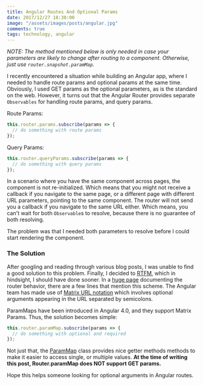 ```yaml
---
title: Angular Routes And Optional Params
date: 2017/12/27 18:30:00
image: "/assets/images/posts/angular.jpg"
comments: true
tags: technology, angular
---
```

<em>NOTE: The method mentioned below is only needed in case your parameters are likely to change after routing to a component.
Otherwise, just use `router.snapshot.paramMap`.</em>

I recently encountered a situation while building an Angular app, where I needed to handle route params and optional params at the same time. Obviously, I used GET params as the optional parameters, as is the standard on the web. However, it turns out that the Angular Router provides separate `Observables` for handling route params, and query params.

Route Params:
```js
this.router.params.subscribe(params => {
  // do something with route params
});
```

Query Params:
```js
this.router.queryParams.subscribe(params => {
  // do something with query params
});
```

In a scenario where you have the same component across pages, the component is not re-initialized. Which means that you might not receive a callback if you navigate to the same page, or a different page with different URL parameters, pointing to the same component. The router will not send you a callback if you navigate to the same URL either. Which means, you can't wait for both `Observable`s to resolve, because there is no guarantee of both resolving.

The problem was that I needed both parameters to resolve before I could start rendering the component.

### The Solution
After googling and reading through various blog posts, I was unable to find a good solution to this problem. Finally, I decided to [RTFM](https://en.wikipedia.org/wiki/RTFM), which in hindsight, I should have done sooner. In a [huge page](https://angular.io/guide/router) documenting the router behavior, there are a few lines that mention this scheme. The Angular team has made use of [Matrix URL notation](https://www.w3.org/DesignIssues/MatrixURIs.html) which involves optional arguments appearing in the URL separated by semicolons.

ParamMaps have been introduced in Angular 4.0, and they support Matrix Params. Thus, the solution becomes simple:

```js
this.router.paramMap.subscribe(params => {
  // do something with optional and required
});
```
Not just that, the [ParamMap](https://angular.io/api/router/ParamMap) class provides nice getter methods methods to make it easier to access single, or multiple values. **At the time of writing this post, Router.paramMap does NOT support GET params.**

Hope this helps someone looking for optional arguments in Angular routes.
